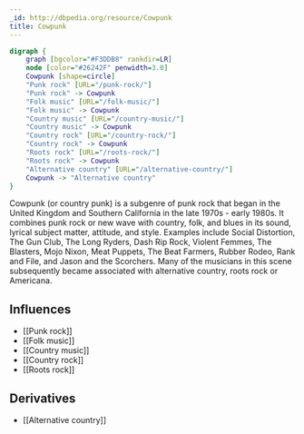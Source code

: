 ```yaml
---
_id: http://dbpedia.org/resource/Cowpunk
title: Cowpunk
---
```


```dot
digraph {
	graph [bgcolor="#F3DDB8" rankdir=LR]
	node [color="#26242F" penwidth=3.0]
	Cowpunk [shape=circle]
	"Punk rock" [URL="/punk-rock/"]
	"Punk rock" -> Cowpunk
	"Folk music" [URL="/folk-music/"]
	"Folk music" -> Cowpunk
	"Country music" [URL="/country-music/"]
	"Country music" -> Cowpunk
	"Country rock" [URL="/country-rock/"]
	"Country rock" -> Cowpunk
	"Roots rock" [URL="/roots-rock/"]
	"Roots rock" -> Cowpunk
	"Alternative country" [URL="/alternative-country/"]
	Cowpunk -> "Alternative country"
}
```

Cowpunk (or country punk) is a subgenre of punk rock that began in the United Kingdom and Southern California in the late 1970s - early 1980s. It combines punk rock or new wave with country, folk, and blues in its sound, lyrical subject matter, attitude, and style. Examples include Social Distortion, The Gun Club, The Long Ryders, Dash Rip Rock, Violent Femmes, The Blasters, Mojo Nixon, Meat Puppets, The Beat Farmers, Rubber Rodeo, Rank and File, and Jason and the Scorchers. Many of the musicians in this scene subsequently became associated with alternative country, roots rock or Americana.

## Influences
- [[Punk rock]]
- [[Folk music]]
- [[Country music]]
- [[Country rock]]
- [[Roots rock]]

## Derivatives
- [[Alternative country]]
